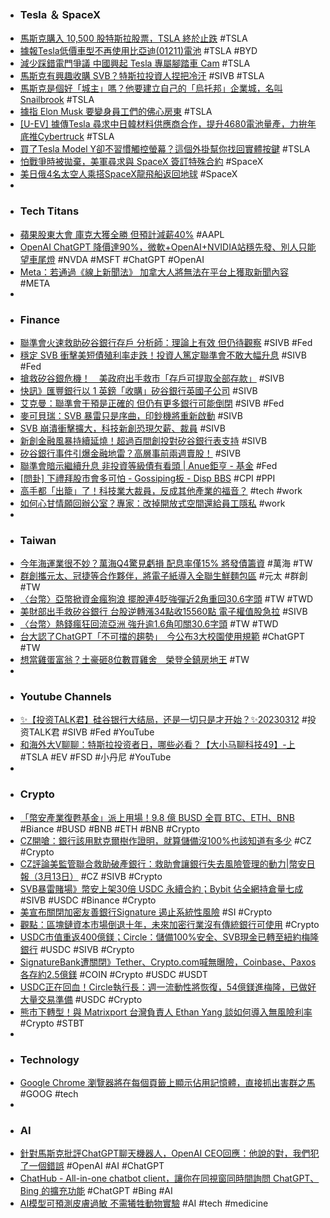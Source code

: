 - ### Tesla ＆ SpaceX
- [馬斯克購入 10,500 股特斯拉股票，TSLA 終於止跌](https://technews.tw/2023/03/13/elon-musk-buyback-tesla-stock/) #TSLA
- [據報Tesla低價車型不再使用比亞迪(01211)電池](https://news.cnyes.com/news/id/5114813) #TSLA #BYD
- [減少踩錯電門爭議  中國興起 Tesla 專屬腳踏車 Cam](https://unwire.hk/2023/03/13/tesla-dashcam-for-brake-pad-movement/life-tech/auto/) #TSLA
- [馬斯克有興趣收購 SVB？特斯拉投資人捏把冷汗](https://finance.technews.tw/2023/03/13/is-musk-interested-in-buying-svb/) #SIVB #TSLA
- [馬斯克是個好「城主」嗎？他要建立自己的「烏托邦」企業城，名叫Snailbrook](https://www.techbang.com/posts/104606-musk-utopian-snailbrook) #TSLA
- [據指 Elon Musk 要變身員工們的佛心房東](https://chinese.engadget.com/elon-musk-reportedly-wants-to-be-his-employees-landlord-041054995.html) #TSLA
- [[U-EV] 據傳Tesla 尋求中日韓材料供應商合作，提升4680電池量產，力拚年底推Cybertruck](https://news.u-car.com.tw/news/article/74232) #TSLA
- [買了Tesla Model Y卻不習慣觸控螢幕？這個外掛幫你找回實體按鍵](https://www.techbang.com/posts/103743-tesla-model-plugin-helps-you-get-back-the-physical-keys) #TSLA
- [怕戰爭時被拋棄，美軍尋求與 SpaceX 簽訂特殊合約](https://technews.tw/2023/03/13/the-pentagon-and-spacex-is-reaching-new-deal-for-not-being-abandon-like-ukraine/) #SpaceX
- [美日俄4名太空人乘搭SpaceX龍飛船返回地球](https://hk.news.yahoo.com/美日俄4名太空人乘搭spacex龍飛船返回地球-094050977.html) #SpaceX
-
- ### Tech Titans
- [蘋果股東大會 庫克大獲全勝 但預計減薪40%](https://m.cnyes.com/news/id/5114678) #AAPL
- [OpenAI ChatGPT 降價達90%，微軟+OpenAI+NVIDIA站穩先發、別人只能望車尾燈](https://www.techbang.com/posts/104541-openai-announced-a-significant-price-cut-for-chatgpt-helping) #NVDA #MSFT #ChatGPT #OpenAI
- [Meta：若通過《線上新聞法》 加拿大人將無法在平台上獲取新聞內容](https://news.cnyes.com/news/id/5114523) #META
-
- ### Finance
- [聯準會火速救助矽谷銀行存戶 分析師：理論上有效 但仍待觀察](https://m.cnyes.com/news/id/5114799) #SIVB #Fed
- [穩定 SVB 衝擊美短債殖利率走跌！投資人篤定聯準會不敢大幅升息](https://technews.tw/2023/03/13/after-bank-actions/) #SIVB #Fed
- [搶救矽谷銀危機！　美政府出手救市「存戶可提取全部存款」](https://bccnews.com.tw/archives/413881) #SIVB
- [快訊》匯豐銀行以 1 英鎊「收購」矽谷銀行英國子公司](https://www.blocktempo.com/hsbc-acquires-uk-unit-of-silicon-valley-bank/) #SIVB
- [艾克曼：聯準會干預是正確的 但仍有更多銀行可能倒閉](https://m.cnyes.com/news/id/5114579) #SIVB #Fed
- [麥可貝瑞：SVB 暴雷只是序曲，印鈔機將重新啟動](https://finance.technews.tw/2023/03/13/svb-michael-burry/) #SIVB
- [SVB 崩潰衝擊擴大，科技新創恐現欠薪、裁員](https://technews.tw/2023/03/13/svb-collapse-impact-expands-technology-startups-fear-wage-arrears-and-layoffs/) #SIVB
- [新創金融風暴持續延燒！超過百間創投對矽谷銀行表支持](https://www.inside.com.tw/article/30986-vc-firms-show-support-for-svb) #SIVB
- [矽谷銀行事件引爆金融地雷？高層事前兩週賣股！](https://www.businessyee.com/article/1267-SVB) #SIVB
- [聯準會暗示繼續升息 非投資等級債有看頭 | Anue鉅亨 - 基金](https://news.cnyes.com/news/id/5113722) #Fed
- [[問卦] 下禮拜股市會多可怕 - Gossiping板 - Disp BBS](https://disp.cc/b/Gossiping/fSQw) #CPI #PPI
- [高手都「出籠」了！科技業大裁員，反成其他產業的福音？](https://technews.tw/2023/03/12/casualties-of-big-tech-layoffs-find-other-companies-are-clamoring-to-hire-them/) #tech #work
- [如何心甘情願回辦公室？專家：改掉開放式空間還給員工隱私](https://technews.tw/2023/03/13/the-key-point-to-back-to-office/) #work
-
- ### Taiwan
- [今年海運業很不妙？萬海Q4驚見虧損 配息率僅15% 將發債籌資](https://news.cnyes.com/news/id/5114982) #萬海 #TW
- [群創攜元太、冠捷等合作夥伴，將電子紙導入全聯生鮮麵包區](https://technews.tw/2023/03/13/innolux-29/) #元太 #群創 #TW
- [〈台幣〉亞幣掀資金瘋狗浪 擺脫連4貶強彈近2角重回30.6字頭](https://news.cnyes.com/news/id/5114802) #TW #TWD
- [美財部出手救矽谷銀行 台股逆轉漲34點收15560點 電子權值股急拉](https://news.cnyes.com/news/id/5114489) #SIVB
- [〈台幣〉熱錢瘋狂回流亞洲 強升逾1.6角叩關30.6字頭](https://news.cnyes.com/news/id/5114272) #TW #TWD
- [台大認了ChatGPT「不可擋的趨勢」　今公布3大校園使用規範](https://tw.nextapple.com/life/20230313/0F4AF28C33BC6E35403C0C568521AFE3) #ChatGPT #TW
- [想當雞蛋富翁？土豪砸8位數買雞舍　榮登全鎮房地王](https://today.line.me/tw/v2/article/2Dr1Q8e) #TW
-
- ### Youtube Channels
- [✨【投资TALK君】硅谷银行大结局，还是一切只是才开始？✨20230312](https://www.youtube.com/watch?v=RUJYPP5cx4M) #投资TALK君 #SIVB #Fed #YouTube
- [和海外大V聊聊：特斯拉投资者日，哪些必看？【大小马聊科技49】-上](https://www.youtube.com/watch?v=cxi1rqqKp58) #TSLA #EV #FSD #小丹尼 #YouTube
-
- ### Crypto
- [「幣安產業復甦基金」派上用場！9.8 億 BUSD 全買 BTC、ETH、BNB](https://blockcast.it/2023/03/13/binance-converts-nearly-1b-funds-into-btc-eth-bnb/) #Biance #BUSD #BNB #ETH #BNB #Crypto
- [CZ開嗆：銀行該用默克爾樹作證明，就算儲備沒100%也該知道有多少](https://www.blocktempo.com/cz-says-maybe-banks-should-do-a-poof-of-reserve-using-merkle-trees/) #CZ #Crypto
- [CZ評論美監管聯合救助破產銀行：救助會讓銀行失去風險管理的動力|幣安日報（3月13日）](https://m.cnyes.com/news/id/5114546) #CZ #SIVB #Crypto
- [SVB暴雷賭場》幣安上架30倍 USDC 永續合約；Bybit 佔全網持倉量七成](https://www.blocktempo.com/circle-usdc-binance-perpetual-svb/) #SIVB #USDC #Binance #Crypto
- [美宣布關閉加密友善銀行Signature 遏止系統性風險](https://udn.com/news/story/6811/7027202) #SI #Crypto
- [觀點：區塊鏈資本市場倒退十年，未來加密行業沒有傳統銀行可使用](https://www.blocktempo.com/theblock-crypto-firm-no-chance-any-new-upstart-firm-can-get-banking-relationships/) #Crypto
- [USDC市值重返400億鎂；Circle：儲備100%安全、SVB現金已轉至紐約梅隆銀行](https://www.blocktempo.com/circle-ceo-says-100-of-deposits-from-svb-are-secure/) #USDC #SIVB #Crypto
- [SignatureBank遭關閉》Tether、Crypto.com喊無曝險，Coinbase、Paxos 各存約2.5億鎂](https://www.blocktempo.com/signature-bank-collapses-after-silicon-valley-bank/) #COIN #Crypto #USDC #USDT
- [USDC正在回血！Circle執行長：週一流動性將恢復，54億鎂進梅隆，已做好大量交易準備](https://abmedia.io/20230312-circle-ceo-update-on-usdc-and-silicon-valley-bank) #USDC #Crypto
- [熊市下轉型！與 Matrixport 台灣負責人 Ethan Yang 談如何導入無風險利率](https://blockcast.it/2023/03/12/interview-with-matrixport-ethan-yang-about-the-latest-short-term-treasury-bill-token-product/) #Crypto #STBT
-
- ### Technology
- [Google Chrome 瀏覽器將在每個頁籤上顯示佔用記憶體，直接抓出害群之馬](https://www.techbang.com/posts/104479-google-chrome-will-show-the-amount-of-memory-used-on-each-tab) #GOOG #tech
-
- ### AI
- [針對馬斯克批評ChatGPT聊天機器人，OpenAI CEO回應：他說的對，我們犯了一個錯誤](https://www.techbang.com/posts/104543-the-president-of-openai-responded-to-musks-criticism-we-made) #OpenAI #AI #ChatGPT
- [ChatHub - All-in-one chatbot client，讓你在同視窗同時間詢問 ChatGPT、Bing 的擴充功能](https://www.kocpc.com.tw/archives/483831) #ChatGPT #Bing #AI
- [AI模型可預測皮膚過敏 不需犧牲動物實驗](https://news.pts.org.tw/article/626423) #AI #tech #medicine